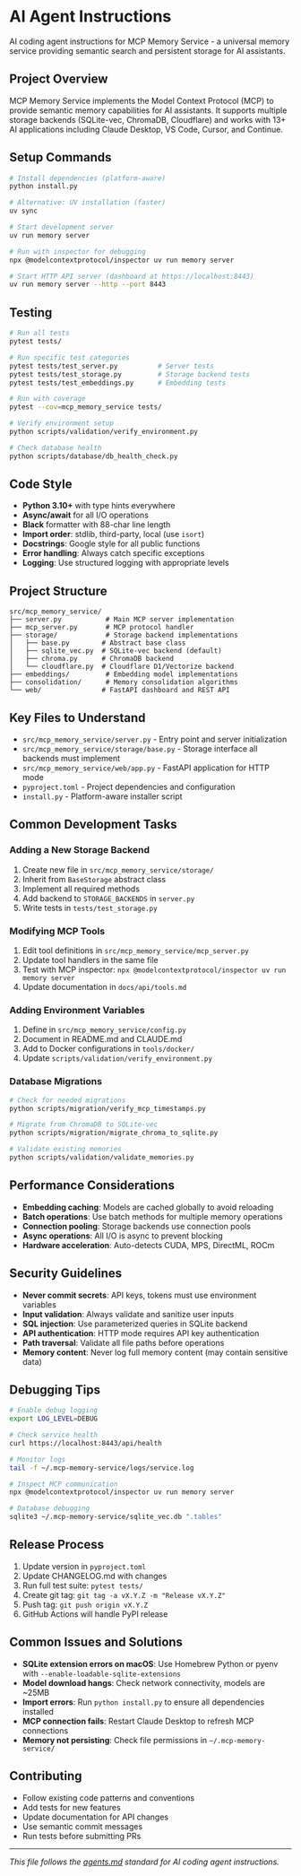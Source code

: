 # AI Agent Instructions

AI coding agent instructions for MCP Memory Service - a universal memory service providing semantic search and persistent storage for AI assistants.

## Project Overview

MCP Memory Service implements the Model Context Protocol (MCP) to provide semantic memory capabilities for AI assistants. It supports multiple storage backends (SQLite-vec, ChromaDB, Cloudflare) and works with 13+ AI applications including Claude Desktop, VS Code, Cursor, and Continue.

## Setup Commands

```bash
# Install dependencies (platform-aware)
python install.py

# Alternative: UV installation (faster)
uv sync

# Start development server
uv run memory server

# Run with inspector for debugging
npx @modelcontextprotocol/inspector uv run memory server

# Start HTTP API server (dashboard at https://localhost:8443)
uv run memory server --http --port 8443
```

## Testing

```bash
# Run all tests
pytest tests/

# Run specific test categories
pytest tests/test_server.py          # Server tests
pytest tests/test_storage.py         # Storage backend tests
pytest tests/test_embeddings.py      # Embedding tests

# Run with coverage
pytest --cov=mcp_memory_service tests/

# Verify environment setup
python scripts/validation/verify_environment.py

# Check database health
python scripts/database/db_health_check.py
```

## Code Style

- **Python 3.10+** with type hints everywhere
- **Async/await** for all I/O operations
- **Black** formatter with 88-char line length
- **Import order**: stdlib, third-party, local (use `isort`)
- **Docstrings**: Google style for all public functions
- **Error handling**: Always catch specific exceptions
- **Logging**: Use structured logging with appropriate levels

## Project Structure

```
src/mcp_memory_service/
├── server.py           # Main MCP server implementation
├── mcp_server.py       # MCP protocol handler
├── storage/            # Storage backend implementations
│   ├── base.py        # Abstract base class
│   ├── sqlite_vec.py  # SQLite-vec backend (default)
│   ├── chroma.py      # ChromaDB backend
│   └── cloudflare.py  # Cloudflare D1/Vectorize backend
├── embeddings/         # Embedding model implementations
├── consolidation/      # Memory consolidation algorithms
└── web/               # FastAPI dashboard and REST API
```

## Key Files to Understand

- `src/mcp_memory_service/server.py` - Entry point and server initialization
- `src/mcp_memory_service/storage/base.py` - Storage interface all backends must implement
- `src/mcp_memory_service/web/app.py` - FastAPI application for HTTP mode
- `pyproject.toml` - Project dependencies and configuration
- `install.py` - Platform-aware installer script

## Common Development Tasks

### Adding a New Storage Backend
1. Create new file in `src/mcp_memory_service/storage/`
2. Inherit from `BaseStorage` abstract class
3. Implement all required methods
4. Add backend to `STORAGE_BACKENDS` in `server.py`
5. Write tests in `tests/test_storage.py`

### Modifying MCP Tools
1. Edit tool definitions in `src/mcp_memory_service/mcp_server.py`
2. Update tool handlers in the same file
3. Test with MCP inspector: `npx @modelcontextprotocol/inspector uv run memory server`
4. Update documentation in `docs/api/tools.md`

### Adding Environment Variables
1. Define in `src/mcp_memory_service/config.py`
2. Document in README.md and CLAUDE.md
3. Add to Docker configurations in `tools/docker/`
4. Update `scripts/validation/verify_environment.py`

### Database Migrations
```bash
# Check for needed migrations
python scripts/migration/verify_mcp_timestamps.py

# Migrate from ChromaDB to SQLite-vec
python scripts/migration/migrate_chroma_to_sqlite.py

# Validate existing memories
python scripts/validation/validate_memories.py
```

## Performance Considerations

- **Embedding caching**: Models are cached globally to avoid reloading
- **Batch operations**: Use batch methods for multiple memory operations
- **Connection pooling**: Storage backends use connection pools
- **Async operations**: All I/O is async to prevent blocking
- **Hardware acceleration**: Auto-detects CUDA, MPS, DirectML, ROCm

## Security Guidelines

- **Never commit secrets**: API keys, tokens must use environment variables
- **Input validation**: Always validate and sanitize user inputs
- **SQL injection**: Use parameterized queries in SQLite backend
- **API authentication**: HTTP mode requires API key authentication
- **Path traversal**: Validate all file paths before operations
- **Memory content**: Never log full memory content (may contain sensitive data)

## Debugging Tips

```bash
# Enable debug logging
export LOG_LEVEL=DEBUG

# Check service health
curl https://localhost:8443/api/health

# Monitor logs
tail -f ~/.mcp-memory-service/logs/service.log

# Inspect MCP communication
npx @modelcontextprotocol/inspector uv run memory server

# Database debugging
sqlite3 ~/.mcp-memory-service/sqlite_vec.db ".tables"
```

## Release Process

1. Update version in `pyproject.toml`
2. Update CHANGELOG.md with changes
3. Run full test suite: `pytest tests/`
4. Create git tag: `git tag -a vX.Y.Z -m "Release vX.Y.Z"`
5. Push tag: `git push origin vX.Y.Z`
6. GitHub Actions will handle PyPI release

## Common Issues and Solutions

- **SQLite extension errors on macOS**: Use Homebrew Python or pyenv with `--enable-loadable-sqlite-extensions`
- **Model download hangs**: Check network connectivity, models are ~25MB
- **Import errors**: Run `python install.py` to ensure all dependencies installed
- **MCP connection fails**: Restart Claude Desktop to refresh MCP connections
- **Memory not persisting**: Check file permissions in `~/.mcp-memory-service/`

## Contributing

- Follow existing code patterns and conventions
- Add tests for new features
- Update documentation for API changes
- Use semantic commit messages
- Run tests before submitting PRs

---

*This file follows the [agents.md](https://agents.md/) standard for AI coding agent instructions.*